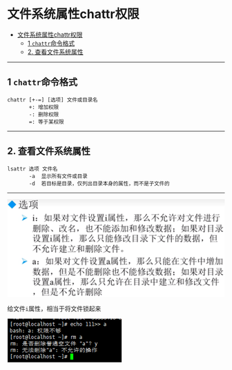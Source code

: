 # 文件系统属性chattr权限

- [文件系统属性chattr权限](#文件系统属性chattr权限)
  - [1 `chattr`命令格式](#1-chattr命令格式)
  - [2. 查看文件系统属性](#2-查看文件系统属性)

---

## 1 `chattr`命令格式

```Linux
chattr [+-=] [选项] 文件或目录名
       +: 增加权限
       -: 删除权限
       =: 等于某权限
```

---

## 2. 查看文件系统属性

```Linux
lsattr 选项 文件名
       -a  显示所有文件或目录
       -d  若目标是目录，仅列出目录本身的属性，而不是子文件的
```

---

![选项](images/2023-08-09-20-31-47.png)

给文件`i`属性，相当于将文件锁起来

![文件锁起来](images/2023-08-09-20-36-26.png)

